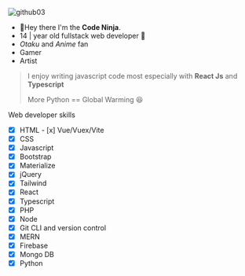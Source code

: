 ![github03](https://user-images.githubusercontent.com/70282966/119049528-92073900-b9b8-11eb-83e7-703e6b8917ce.gif)


- 👋Hey there I'm the **Code Ninja**.
- 14 | year old fullstack web developer 🤘
- *Otaku* and *Anime* fan
- Gamer
- Artist
> I enjoy writing javascript code most especially with **React Js** and **Typescript**
> 
>More Python == Global Warming 😆

Web developer skills
- [x] HTML  - [x] Vue/Vuex/Vite
- [x] CSS
- [x] Javascript
- [x] Bootstrap
- [x] Materialize
- [x] jQuery
- [x] Tailwind
- [x] React
- [x] Typescript
- [x] PHP
- [x] Node
- [x] Git CLI and version control
- [x] MERN
- [x] Firebase
- [x] Mongo DB
- [x] Python
